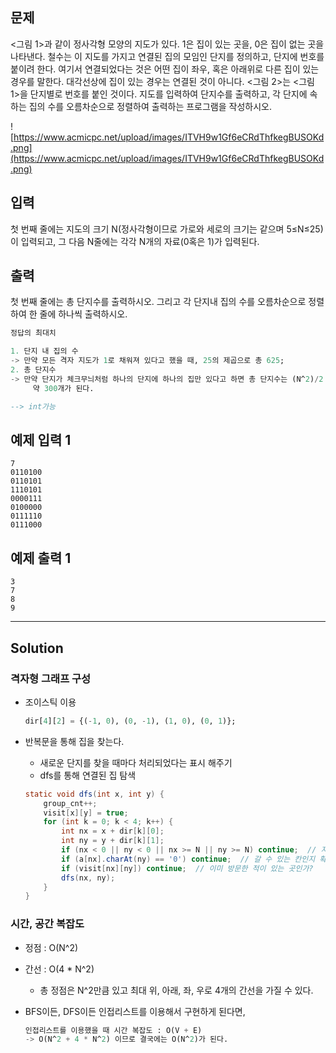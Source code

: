 ## 문제

<그림 1>과 같이 정사각형 모양의 지도가 있다. 1은 집이 있는 곳을, 0은 집이 없는 곳을 나타낸다. 철수는 이 지도를 가지고 연결된 집의 모임인 단지를 정의하고, 단지에 번호를 붙이려 한다. 여기서 연결되었다는 것은 어떤 집이 좌우, 혹은 아래위로 다른 집이 있는 경우를 말한다. 대각선상에 집이 있는 경우는 연결된 것이 아니다. <그림 2>는 <그림 1>을 단지별로 번호를 붙인 것이다. 지도를 입력하여 단지수를 출력하고, 각 단지에 속하는 집의 수를 오름차순으로 정렬하여 출력하는 프로그램을 작성하시오.

![https://www.acmicpc.net/upload/images/ITVH9w1Gf6eCRdThfkegBUSOKd.png](https://www.acmicpc.net/upload/images/ITVH9w1Gf6eCRdThfkegBUSOKd.png)

## 입력

첫 번째 줄에는 지도의 크기 N(정사각형이므로 가로와 세로의 크기는 같으며 5≤N≤25)이 입력되고, 그 다음 N줄에는 각각 N개의 자료(0혹은 1)가 입력된다.

## 출력

첫 번째 줄에는 총 단지수를 출력하시오. 그리고 각 단지내 집의 수를 오름차순으로 정렬하여 한 줄에 하나씩 출력하시오.

```sql
정답의 최대치

1. 단지 내 집의 수
-> 만약 모든 격자 지도가 1로 채워져 있다고 했을 때, 25의 제곱으로 총 625;
2. 총 단지수
-> 만약 단지가 체크무늬처럼 하나의 단지에 하나의 집만 있다고 하면 총 단지수는 (N^2)/2 로
	 약 300개가 된다.

--> int가능
```

## 예제 입력 1

```
7
0110100
0110101
1110101
0000111
0100000
0111110
0111000

```

## 예제 출력 1

```
3
7
8
9
```

---

## Solution

### 격자형 그래프 구성

- 조이스틱 이용
    
    ```sql
    dir[4][2] = {(-1, 0), (0, -1), (1, 0), (0, 1)};
    ```
    
- 반복문을 통해 집을 찾는다.
    - 새로운 단지를 찾을 때마다 처리되었다는 표시 해주기
    - dfs를 통해 연결된 집 탐색
    
    ```java
    static void dfs(int x, int y) {
        group_cnt++;
        visit[x][y] = true;
        for (int k = 0; k < 4; k++) {
            int nx = x + dir[k][0];
            int ny = y + dir[k][1];
            if (nx < 0 || ny < 0 || nx >= N || ny >= N) continue;  // 지도를 벗어나는 곳으로 가는가?
            if (a[nx].charAt(ny) == '0') continue;  // 갈 수 있는 칸인지 확인해야 한다.
            if (visit[nx][ny]) continue;  // 이미 방문한 적이 있는 곳인가?
            dfs(nx, ny);
        }
    }
    ```
    

### 시간, 공간 복잡도

- 정점 : O(N^2)
- 간선 : O(4 * N^2)
    - 총 정점은 N^2만큼 있고 최대 위, 아래, 좌, 우로 4개의 간선을 가질 수 있다.
- BFS이든, DFS이든 인접리스트를 이용해서 구현하게 된다면,
    
    ```sql
    인접리스트를 이용했을 때 시간 복잡도 : O(V + E)
    -> O(N^2 + 4 * N^2) 이므로 결국에는 O(N^2)가 된다.
    ```
